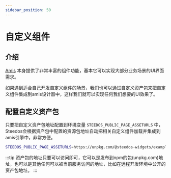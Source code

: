 ```yaml
---
sidebar_position: 50
---
```


# 自定义组件

## 介绍

[Amis](https://aisuda.bce.baidu.com/amis/zh-CN/docs) 本身提供了非常丰富的组件功能，基本它可以实现大部分业务场景的UI界面需求。

如果遇到适合自己开发自定义组件的场景，我们也可以通过自定义资产包来把自定义组件集成到amis设计器中，这样我们就可以实现任何我们想要的UI效果了。 

## 配置自定义资产包

只要把自定义资产包地址配置到环境变量 `STEEDOS_PUBLIC_PAGE_ASSETURLS` 中，Steedos会根据资产包中配置的资源包地址自动把相关自定义组件加载并集成到amis引擎中，非常方便。

```bash
STEEDOS_PUBLIC_PAGE_ASSETURLS=https://unpkg.com/@steedos-widgets/example@0.0.6/dist/assets.json
```

:::tip
资产包的地址只要可以访问即可，它可以是发布到npm的包(unpkg.com)地址，也可以是其他任何可以被当前服务访问的地址，比如在远程开发环境中公开的资产包地址。
:::

